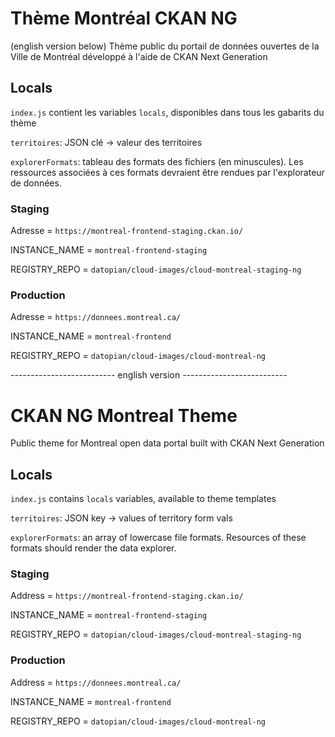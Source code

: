 # Thème Montréal CKAN NG
(english version below)
Thème public du portail de données ouvertes de la Ville de Montréal développé à l'aide de CKAN Next Generation

## Locals

`index.js` contient les variables `locals`, disponibles dans tous les gabarits du thème

`territoires`: JSON clé -> valeur des territoires  

`explorerFormats`: tableau des formats des fichiers (en minuscules). Les ressources associées à ces formats devraient être rendues par l'explorateur de données.

### Staging

Adresse = `https://montreal-frontend-staging.ckan.io/`

INSTANCE_NAME = `montreal-frontend-staging`

REGISTRY_REPO = `datopian/cloud-images/cloud-montreal-staging-ng` 

### Production

Adresse = `https://donnees.montreal.ca/`

INSTANCE_NAME = `montreal-frontend`

REGISTRY_REPO = `datopian/cloud-images/cloud-montreal-ng`


-------------------------- english version --------------------------



# CKAN NG Montreal Theme
Public theme for Montreal open data portal built with CKAN Next Generation

## Locals

`index.js` contains `locals` variables, available to theme templates

`territoires`: JSON key -> values of territory form vals

`explorerFormats`: an array of lowercase file formats. Resources
of these formats should render the data explorer.

### Staging

Address = `https://montreal-frontend-staging.ckan.io/`

INSTANCE_NAME = `montreal-frontend-staging`

REGISTRY_REPO = `datopian/cloud-images/cloud-montreal-staging-ng` 

### Production

Address = `https://donnees.montreal.ca/`

INSTANCE_NAME = `montreal-frontend`

REGISTRY_REPO = `datopian/cloud-images/cloud-montreal-ng`